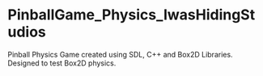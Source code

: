 # PinballGame_Physics_IwasHidingStudios
Pinball Physics Game created using SDL, C++ and Box2D Libraries. Designed to test Box2D physics. 
